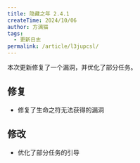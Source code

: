 ```yaml
---
title: 隐藏之年 2.4.1
createTime: 2024/10/06
author: 方漓猫
tags:
  - 更新日志
permalink: /article/l3jupcsl/
---
```

本次更新修复了一个漏洞，并优化了部分任务。

<!-- more -->
## 修复
- 修复了生命之符无法获得的漏洞

## 修改
- 优化了部分任务的引导